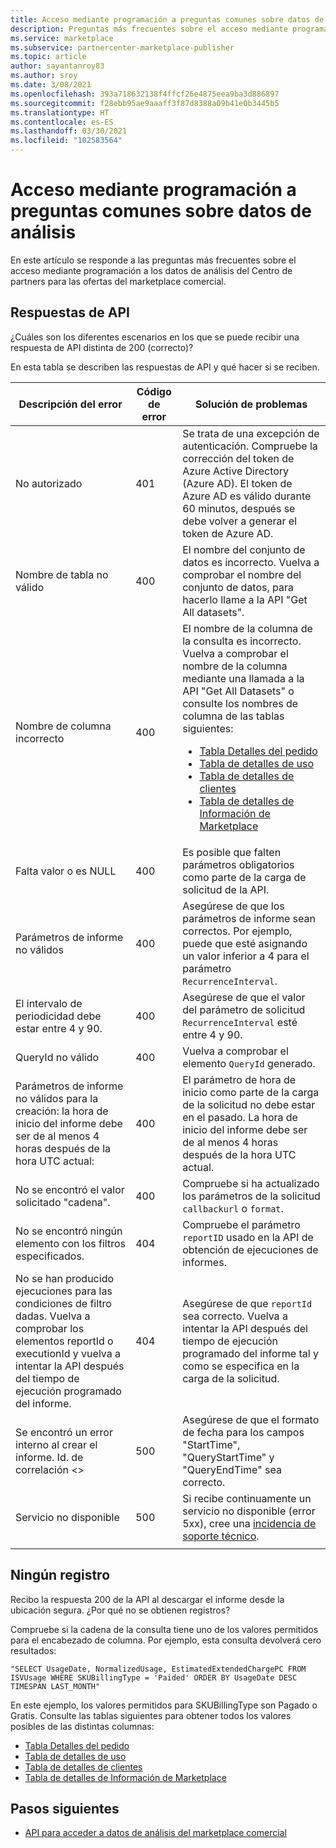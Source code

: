 ```yaml
---
title: Acceso mediante programación a preguntas comunes sobre datos de análisis
description: Preguntas más frecuentes sobre el acceso mediante programación a los datos de análisis del Centro de partners para las ofertas del marketplace comercial.
ms.service: marketplace
ms.subservice: partnercenter-marketplace-publisher
ms.topic: article
author: sayantanroy83
ms.author: sroy
ms.date: 3/08/2021
ms.openlocfilehash: 393a718632138f4ffcf26e4875eea9ba3d886897
ms.sourcegitcommit: f28ebb95ae9aaaff3f87d8388a09b41e0b3445b5
ms.translationtype: HT
ms.contentlocale: es-ES
ms.lasthandoff: 03/30/2021
ms.locfileid: "102583564"
---
```

# <a name="programmatic-access-of-analytics-data-common-questions"></a>Acceso mediante programación a preguntas comunes sobre datos de análisis

En este artículo se responde a las preguntas más frecuentes sobre el acceso mediante programación a los datos de análisis del Centro de partners para las ofertas del marketplace comercial.

## <a name="api-responses"></a>Respuestas de API

¿Cuáles son los diferentes escenarios en los que se puede recibir una respuesta de API distinta de 200 (correcto)?

En esta tabla se describen las respuestas de API y qué hacer si se reciben.

| Descripción del error | Código de error | Solución de problemas |
| ------------ | ------------- | ------------- |
| No autorizado | 401 | Se trata de una excepción de autenticación. Compruebe la corrección del token de Azure Active Directory (Azure AD). El token de Azure AD es válido durante 60 minutos, después se debe volver a generar el token de Azure AD. |
| Nombre de tabla no válido | 400 | El nombre del conjunto de datos es incorrecto. Vuelva a comprobar el nombre del conjunto de datos, para hacerlo llame a la API "Get All datasets". |
| Nombre de columna incorrecto | 400| El nombre de la columna de la consulta es incorrecto. Vuelva a comprobar el nombre de la columna mediante una llamada a la API "Get All Datasets" o consulte los nombres de columna de las tablas siguientes:<br><ul><li>[Tabla Detalles del pedido](orders-dashboard.md#orders-details-table)</li><li>[Tabla de detalles de uso](usage-dashboard.md#usage-details-table)</li><li>[Tabla de detalles de clientes](customer-dashboard.md#customer-details-table)</li><li>[Tabla de detalles de Información de Marketplace](insights-dashboard.md#marketplace-insights-details-table)</li></UL> |
| Falta valor o es NULL | 400 | Es posible que falten parámetros obligatorios como parte de la carga de solicitud de la API. |
| Parámetros de informe no válidos | 400 | Asegúrese de que los parámetros de informe sean correctos. Por ejemplo, puede que esté asignando un valor inferior a 4 para el parámetro `RecurrenceInterval`. |
| El intervalo de periodicidad debe estar entre 4 y 90. | 400 | Asegúrese de que el valor del parámetro de solicitud `RecurrenceInterval` esté entre 4 y 90. |
| QueryId no válido | 400 | Vuelva a comprobar el elemento `QueryId` generado. |
| Parámetros de informe no válidos para la creación: la hora de inicio del informe debe ser de al menos 4 horas después de la hora UTC actual: | 400 | El parámetro de hora de inicio como parte de la carga de la solicitud no debe estar en el pasado. La hora de inicio del informe debe ser de al menos 4 horas después de la hora UTC actual. |
| No se encontró el valor solicitado "cadena". | 400 | Compruebe si ha actualizado los parámetros de la solicitud `callbackurl` o `format`. |
| No se encontró ningún elemento con los filtros especificados. | 404 | Compruebe el parámetro `reportID` usado en la API de obtención de ejecuciones de informes. |
| No se han producido ejecuciones para las condiciones de filtro dadas. Vuelva a comprobar los elementos reportId o executionId y vuelva a intentar la API después del tiempo de ejecución programado del informe. | 404 | Asegúrese de que `reportId` sea correcto. Vuelva a intentar la API después del tiempo de ejecución programado del informe tal y como se especifica en la carga de la solicitud. |
| Se encontró un error interno al crear el informe. Id. de correlación <> | 500 | Asegúrese de que el formato de fecha para los campos "StartTime", "QueryStartTime" y "QueryEndTime" sea correcto. |
| Servicio no disponible | 500 | Si recibe continuamente un servicio no disponible (error 5xx), cree una [incidencia de soporte técnico](support.md). |
||||

## <a name="no-records"></a>Ningún registro

Recibo la respuesta 200 de la API al descargar el informe desde la ubicación segura. ¿Por qué no se obtienen registros?

Compruebe si la cadena de la consulta tiene uno de los valores permitidos para el encabezado de columna. Por ejemplo, esta consulta devolverá cero resultados:

`"SELECT UsageDate, NormalizedUsage, EstimatedExtendedChargePC FROM ISVUsage WHERE SKUBillingType = 'Paided' ORDER BY UsageDate DESC TIMESPAN LAST_MONTH"`

En este ejemplo, los valores permitidos para SKUBillingType son Pagado o Gratis. Consulte las tablas siguientes para obtener todos los valores posibles de las distintas columnas:

- [Tabla Detalles del pedido](orders-dashboard.md#orders-details-table)
- [Tabla de detalles de uso](usage-dashboard.md#usage-details-table)
- [Tabla de detalles de clientes](customer-dashboard.md#customer-details-table)
- [Tabla de detalles de Información de Marketplace](insights-dashboard.md#marketplace-insights-details-table)

## <a name="next-steps"></a>Pasos siguientes

- [API para acceder a datos de análisis del marketplace comercial](analytics-available-apis.md)
